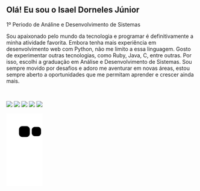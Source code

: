 ## Olá! Eu sou o Isael Dorneles Júnior 

1º Periodo de Análine e Desenvolvimento de Sistemas

Sou apaixonado pelo mundo da tecnologia e programar é definitivamente a minha atividade favorita. Embora tenha mais experiência em desenvolvimento web com Python, não me limito a essa linguagem. Gosto de experimentar outras tecnologias, como Ruby, Java, C, entre outras. Por isso, escolhi a graduação em Análise e Desenvolvimento de Sistemas. Sou sempre movido por desafios e adoro me aventurar em novas áreas, estou sempre aberto a oportunidades que me permitam aprender e crescer ainda mais.

<br>

  <a href="https://www.instagram.com/juniord_isael/" target="_blank"><img src="https://img.shields.io/badge/-Instagram-%23E4405F?style=for-the-badge&logo=instagram&logoColor=white"></a> <a href="https://t.me/IsaeldJunior/" target="_blank"><img src="https://img.shields.io/badge/Telegram-2CA5E0?style=for-the-badge&logo=telegram&logoColor=white" target="_blank"></a> <a href = "mailto:isaeldjunior@gmail.com"><img src="https://img.shields.io/badge/Gmail-D14836?style=for-the-badge&logo=gmail&logoColor=white" target="_blank"></a>
 <a href="https://www.linkedin.com/in/isael-d-junior/" target="_blank"><img src="https://img.shields.io/badge/-LinkedIn-%230077B5?style=for-the-badge&logo=linkedin&logoColor=white" target="_blank"></a>  <a href="https://app.rocketseat.com.br/me/juniordorneles" target="_blank"><img src="https://img.shields.io/badge/Rocketseat-%237159c1?style=for-the-badge&logo=ghost"></a>
 


  ![Snake animation](https://github.com/JuniorD-Isael/JuniorD-Isael/blob/output/github-contribution-grid-snake.svg)
</div>
